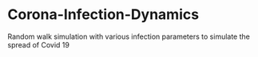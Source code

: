 # Corona-Infection-Dynamics
Random walk simulation with various infection parameters to simulate the spread of Covid 19
